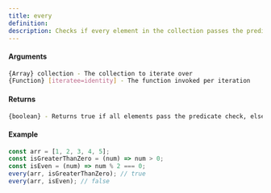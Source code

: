 ```yaml
---
title: every
definition: 
description: Checks if every element in the collection passes the predicate check
---
```



#### Arguments


```bash
{Array} collection - The collection to iterate over
{Function} [iteratee=identity] - The function invoked per iteration
```


#### Returns


```bash
{boolean} - Returns true if all elements pass the predicate check, else false
```


#### Example


```ts
const arr = [1, 2, 3, 4, 5];
const isGreaterThanZero = (num) => num > 0;
const isEven = (num) => num % 2 === 0;
every(arr, isGreaterThanZero); // true
every(arr, isEven); // false
```